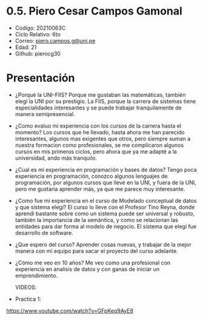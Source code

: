 # 0.5. Piero Cesar Campos Gamonal

- Codigo: 20210063C
- Ciclo Relativo: 6to
- Correo: piero.campos.g@uni.pe
- Edad: 21
- Github: pierocg30

# Presentación

- ¿Porqué la UNI-FIIS?
  Porque me gustaban las matemáticas, también elegí la UNI por su prestigio.
  La FIIS, porque la carrera de sistemas tiene especialidades interesantes y se puede trabajar tranquilamente de manera semipresencial.

- ¿Como evaluo mi experiencia con los cursos de la carrera hasta el momento?
  Los cursos que he llevado, hasta ahora me han parecido interesantes, algunos mas exigentes que otros, pero siempre suman a nuestra formacion como profesionales,    se me complicaron algunos cursos en mis primeros ciclos, pero ahora que ya me adapté a la universidad, ando más tranquilo.

- ¿Cual es mi experiencia en programación y bases de datos?
  Tengo poca experiencia en programación, conozco algunos lenguajes de programación, por algunos cursos que llevé en la UNI, y fuera de la UNI, pero me gustaría      aprender más, ya que me parece muy interesante.

- ¿Como fue mi experiencia en el curso de Modelado conceptual de datos y que sistema elegí?
  El curso lo lleve con el Profesor Tino Reyna, donde aprendi bastante sobre como un sistema puede ser universal y robusto, también la importancia de la semántica,   y como se relacionan las entidades para dar forma al modelo de negocio.
  El sistema que elegí fue desarrollo de software.

- ¿Que espero del curso?
  Aprender cosas nuevas, y trabajar de la mejor manera con mi equipo para sacar el proyecto del curso adelante.

- ¿Cómo me veo en 10 años?
  Me veo como una profesional con experiencia  en analisis de datos y con ganas de iniciar un emprendimiento.

    VIDEOS:
* Practica 1:
  
https://www.youtube.com/watch?v=GFpKeq9AyE8

